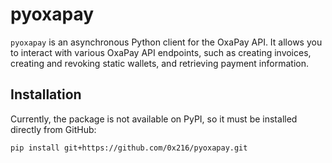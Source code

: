 # pyoxapay

`pyoxapay` is an asynchronous Python client for the OxaPay API. It allows you to interact with various OxaPay API endpoints, such as creating invoices, creating and revoking static wallets, and retrieving payment information.

## Installation

Currently, the package is not available on PyPI, so it must be installed directly from GitHub:

```bash
pip install git+https://github.com/0x216/pyoxapay.git
```